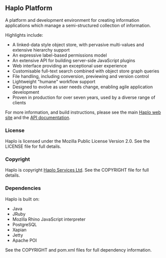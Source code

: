 ## Haplo Platform

A platform and development environment for creating information applications which manage a semi-structured collection of information.

Highlights include:

 * A linked-data style object store, with pervasive multi-values and extensive hierarchy support
 * An expressive label-based permissions model
 * An extensive API for building server-side JavaScript plugins
 * Web interface providing an exceptional user experience
 * Customisable full-text search combined with object store graph queries
 * File handling, including conversion, previewing and version control
 * Lightweight "humane" workflow support
 * Designed to evolve as user needs change, enabling agile application development
 * Proven in production for over seven years, used by a diverse range of clients

For more information, and build instructions, please see the main [Haplo web site](http://haplo.org) and the [API documentation](http://docs.haplo.org/dev/plugin).

### License

Haplo is licensed under the Mozilla Public License Version 2.0. See the LICENSE file for full details.

### Copyright

Haplo is copyright [Haplo Services Ltd](http://www.haplo-services.com). See the COPYRIGHT file for full details.

### Dependencies

Haplo is built on:

 * Java
 * JRuby
 * Mozilla Rhino JavaScript interpreter
 * PostgreSQL
 * Xapian
 * Jetty
 * Apache POI

See the COPYRIGHT and pom.xml files for full dependency information.
